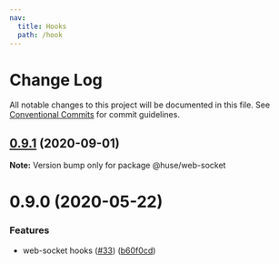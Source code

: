 ```yaml
---
nav:
  title: Hooks
  path: /hook
---
```


# Change Log

All notable changes to this project will be documented in this file.
See [Conventional Commits](https://conventionalcommits.org) for commit guidelines.

## [0.9.1](https://github.com/ecomfe/react-hooks/compare/@huse/web-socket@0.9.0...@huse/web-socket@0.9.1) (2020-09-01)

**Note:** Version bump only for package @huse/web-socket





# 0.9.0 (2020-05-22)


### Features

* web-socket hooks ([#33](https://github.com/ecomfe/react-hooks/issues/33)) ([b60f0cd](https://github.com/ecomfe/react-hooks/commit/b60f0cdcb614cd58c94f5362e7ce70f3ed1844ed))
